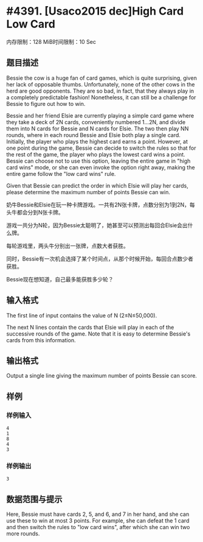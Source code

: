 # #4391. [Usaco2015 dec]High Card Low Card

内存限制：128 MiB时间限制：10 Sec

## 题目描述

Bessie the cow is a huge fan of card games, which is quite surprising, given her lack of opposable thumbs. Unfortunately, none of the other cows in the herd are good opponents. They are so bad, in fact, that they always play in a completely predictable fashion! Nonetheless, it can still be a challenge for Bessie to figure out how to win.

Bessie and her friend Elsie are currently playing a simple card game where they take a deck of 2N cards, conveniently numbered 1&hellip;2N, and divide them into N cards for Bessie and N cards for Elsie. The two then play NN rounds, where in each round Bessie and Elsie both play a single card. Initially, the player who plays the highest card earns a point. However, at one point during the game, Bessie can decide to switch the rules so that for the rest of the game, the player who plays the lowest card wins a point. Bessie can choose not to use this option, leaving the entire game in "high card wins" mode, or she can even invoke the option right away, making the entire game follow the "low card wins" rule.

Given that Bessie can predict the order in which Elsie will play her cards, please determine the maximum number of points Bessie can win.

奶牛Bessie和Elsie在玩一种卡牌游戏。一共有2N张卡牌，点数分别为1到2N，每头牛都会分到N张卡牌。

游戏一共分为N轮，因为Bessie太聪明了，她甚至可以预测出每回合Elsie会出什么牌。

每轮游戏里，两头牛分别出一张牌，点数大者获胜。

同时，Bessie有一次机会选择了某个时间点，从那个时候开始，每回合点数少者获胜。

Bessie现在想知道，自己最多能获胜多少轮？

## 输入格式

The first line of input contains the value of N (2&le;N&le;50,000).

The  next N lines contain the cards that Elsie will play in each of the  successive rounds of the game. Note that it is easy to determine  Bessie's cards from this information.

## 输出格式

Output a single line giving the maximum number of points Bessie can score.

## 样例

### 样例输入

    
    4
    1
    8
    4
    3
    

### 样例输出

    
    3
    

## 数据范围与提示

Here, Bessie must have cards 2, 5, and 6, and 7 in her hand, and she can use these to win at most 3 points. For example, she can defeat the 1 card and then switch the rules to "low card wins", after which she can win two more rounds.
